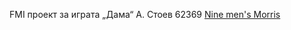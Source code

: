FMI проект за играта „Дама“ А. Стоев 62369
[Nine men's Morris](https://en.wikipedia.org/wiki/Nine_men%27s_morris)

